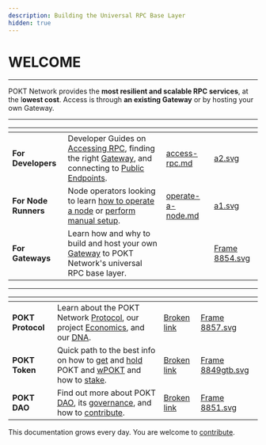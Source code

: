 ```yaml
---
description: Building the Universal RPC Base Layer
hidden: true
---
```


# WELCOME

***

POKT Network provides the **most resilient and scalable RPC services**, at the l**owest cost**. Access is through **an existing Gateway** or by hosting your own Gateway.

***

<table data-view="cards"><thead><tr><th></th><th></th><th data-hidden data-card-target data-type="content-ref"></th><th data-hidden data-card-cover data-type="files"></th></tr></thead><tbody><tr><td><strong>For Developers</strong></td><td>Developer Guides on <a href="developers/access-rpc.md">Accessing RPC</a>, finding the right <a href="developers/use-a-gateway/">Gateway</a>, and connecting to <a href="developers/public-endpoints.md">Public Endpoints</a>. </td><td><a href="developers/access-rpc.md">access-rpc.md</a></td><td><a href=".gitbook/assets/a2.svg">a2.svg</a></td></tr><tr><td><strong>For Node Runners</strong></td><td>Node operators looking to learn <a href="node-operators/operate-a-node.md">how to operate a node</a> or <a href="node-operators/manual-node-setup-guide/">perform manual setup</a>. </td><td><a href="node-operators/operate-a-node.md">operate-a-node.md</a></td><td><a href=".gitbook/assets/a1.svg">a1.svg</a></td></tr><tr><td><strong>For Gateways</strong></td><td>Learn how and why to build and host your own <a href="gateways/host-a-gateway/">Gateway</a> to POKT Network's universal RPC base layer. </td><td></td><td><a href=".gitbook/assets/Frame 8854.svg">Frame 8854.svg</a></td></tr></tbody></table>

***

<table data-view="cards"><thead><tr><th></th><th></th><th data-hidden data-card-target data-type="content-ref"></th><th data-hidden data-card-cover data-type="files"></th></tr></thead><tbody><tr><td><strong>POKT Protocol</strong></td><td>Learn about the POKT Network <a href="pokt-protocol/our-evolution.md">Protocol</a>, our project <a href="pokt-protocol/the-morse-protocol/the-economics.md">Economics</a>, and our <a href="who-we-are/our-dna.md">DNA</a>.</td><td><a href="broken-reference">Broken link</a></td><td><a href=".gitbook/assets/Frame 8857.svg">Frame 8857.svg</a></td></tr><tr><td><strong>POKT Token</strong></td><td>Quick path to the best info on how to <a href="pokt-token/get-pokt-or-wpokt.md">get</a> and <a href="usdpokt-token/holding-pokt/">hold</a> POKT and <a href="usdpokt-token/bridging/wrapped-pokt-wpokt/">wPOKT</a> and how to <a href="usdpokt-token/pokt-rewards/stake-pokt.md">stake</a>.</td><td><a href="broken-reference">Broken link</a></td><td><a href=".gitbook/assets/Frame 8849gtb.svg">Frame 8849gtb.svg</a></td></tr><tr><td><strong>POKT DAO</strong></td><td>Find out more about POKT <a href="community/dao-os.md">DAO</a>, its <a href="community/governance/">governance</a>, and how to <a href="community/start-contributing/">contribute</a>.</td><td><a href="broken-reference">Broken link</a></td><td><a href=".gitbook/assets/Frame 8851.svg">Frame 8851.svg</a></td></tr></tbody></table>

This documentation grows every day. You are welcome to [contribute](broken-reference).
